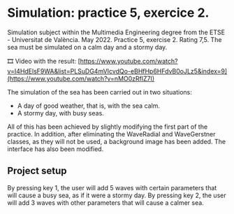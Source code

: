 ﻿# Simulation: practice 5, exercice 2.
Simulation subject within the Multimedia Engineering degree from the ETSE - Universitat de València. May 2022. Practice 5, exercise 2. Rating 7,5. The sea must be simulated on a calm day and a stormy day.

🎞️ Video with the result: [https://www.youtube.com/watch?v=I4HdElsF9WA&list=PLSuDG4mVIcvdQo-eBHfHp6HFdvB0oJLz5&index=9](https://www.youtube.com/watch?v=nMO0zRflZ7I)
 
The simulation of the sea has been carried out in two situations:
- A day of good weather, that is, with the sea calm.
- A stormy day, with busy seas.

All of this has been achieved by slightly modifying the first part of the practice. In addition, after eliminating the WaveRadial and WaveGerstner classes, as they will not be used, a background image has been added. The interface has also been modified.

## Project setup
By pressing key 1, the user will add 5 waves with certain parameters that will cause a busy sea, as if it were a stormy day. By pressing key 2, the user will add 3 waves with other parameters that will cause a calmer sea.
